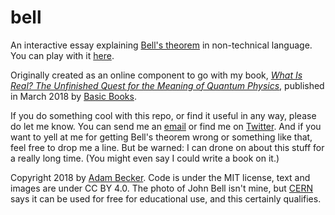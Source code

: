 # bell
An interactive essay explaining [Bell's theorem](https://en.wikipedia.org/wiki/Bell%27s_theorem) in non-technical language. You can play with it [here](http://freelanceastro.github.io/bell).

Originally created as an online component to go with my book, [_What Is Real? The Unfinished Quest for the Meaning of Quantum Physics_](http://freelanceastrophysicist.com/whatisreal), published in March 2018 by [Basic Books](http://basicbooks.com).

If you do something cool with this repo, or find it useful in any way, please do let me know. You can send me an [email](http://freelanceastrophysicist.com/contact) or find me on [Twitter](http://twitter.com/freelanceastro).
And if you want to yell at me for getting Bell's theorem wrong or something like that, feel free to drop me a line. But be warned: I can drone on about this stuff for a really long time. (You might even say I could write a book on it.)

Copyright 2018 by [Adam Becker](http://freelanceastro.com). Code is under the MIT license, text and images are under CC BY 4.0. The photo of John Bell isn't mine, but [CERN](https://cds.cern.ch/record/2151358?ln=en) says it can be used for free for educational use, and this certainly qualifies.
